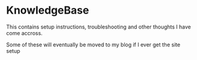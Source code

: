 # KnowledgeBase
This contains setup instructions, troubleshooting and other thoughts I have come accross.

Some of these will eventually be moved to my blog if I ever get the site setup
